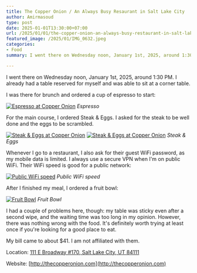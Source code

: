 ```yaml
---
title: The Copper Onion / An Always Busy Resaurant in Salt Lake City
author: Amirmasoud
type: post
date: 2025-01-01T13:30:00+07:00
url: /2025/01/01/the-copper-onion-an-always-busy-restaurant-in-salt-lake-city/
featured_image: /2025/01/IMG_0632.jpeg
categories:
- Food
summary: I went there on Wednesday noon, January 1st, 2025, around 1:30 PM. I already had a table reserved for myself. I was able to sit at a corner table.

---
```


I went there on Wednesday noon, January 1st, 2025, around 1:30 PM. I already had a table reserved for myself and was able to sit at a corner table.

I was there for brunch and ordered a cup of espresso to start:

[![Espresso at Copper Onion](/2025/01/IMG_0631.jpeg)](/2025/01/IMG_0631.jpeg)
*Espresso*

For the main course, I ordered Steak & Eggs. I asked for the steak to be well done and the eggs to be scrambled.

[![Steak & Eggs at Copper Onion](/2025/01/IMG_0633.jpeg)](/2025/01/IMG_0633.jpeg)
[![Steak & Eggs at Copper Onion](/2025/01/IMG_0635.jpeg)](/2025/01/IMG_0635.jpeg)
*Steak & Eggs*

Whenever I go to a restaurant, I also ask for their guest WiFi password, as my mobile data is limited. I always use a secure VPN when I'm on public WiFi. Their WiFi speed is good for a public network:

[![Public WiFi speed](/2025/01/IMG_0629.jpeg)](/2025/01/IMG_0629.jpeg)
*Public WiFi speed*

After I finished my meal, I ordered a fruit bowl:

[![Fruit Bowl](/2025/01/IMG_0638.jpeg)](/2025/01/IMG_0638.jpeg)
*Fruit Bowl*

I had a couple of problems here, though: my table was sticky even after a second wipe, and the waiting time was too long in my opinion. However, there was nothing wrong with the food. It's definitely worth trying at least once if you're looking for a good place to eat.

My bill came to about $41. I am not affiliated with them.

Location: [111 E Broadway #170, Salt Lake City, UT 84111](https://maps.app.goo.gl/ZbmttSUGRTy9gvB2A)

Website: [http://thecopperonion.com](http://thecopperonion.com)
